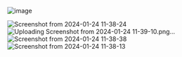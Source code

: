 ![image](https://github.com/pallavibcwcc/stone_paper_scissors/assets/154687352/ff11e82f-05b0-4d34-a13a-4e6c99792e64)

![Screenshot from 2024-01-24 11-38-24](https://github.com/pallavibcwcc/stone_paper_scissors/assets/154687352/cded9175-aafa-4076-8662-9a12792dc452)
![Uploading Screenshot from 2024-01-24 11-39-10.png…]()
![Screenshot from 2024-01-24 11-38-38](https://github.com/pallavibcwcc/stone_paper_scissors/assets/154687352/a9ad15ef-b435-4124-b5c6-18491e960353)
![Screenshot from 2024-01-24 11-38-13](https://github.com/pallavibcwcc/stone_paper_scissors/assets/154687352/ca4e37bd-f17a-401a-b5f7-006d0fb37277)
